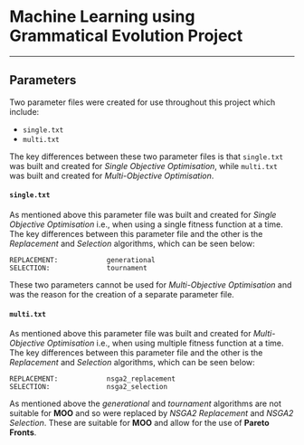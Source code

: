 # Machine Learning using Grammatical Evolution Project
--------------
## Parameters
Two parameter files were created for use throughout this project which include:
- `single.txt`
- `multi.txt`

The key differences between these two parameter files is that `single.txt` was built and created for _Single Objective Optimisation_, while  `multi.txt` was built and created for _Multi-Objective Optimisation_.

#### **`single.txt`**
As mentioned above this parameter file was built and created for _Single Objective Optimisation_ i.e., when using a single fitness function at a time. The key differences between this parameter file and the other is the _Replacement_ and _Selection_ algorithms, which can be seen below:
```
REPLACEMENT:            generational
SELECTION:              tournament
```
These two parameters cannot be used for _Multi-Objective Optimisation_ and was the reason for the creation of a separate parameter file.
#### **`multi.txt`**
As mentioned above this parameter file was built and created for _Multi-Objective Optimisation_ i.e., when using multiple fitness function at a time. The key differences between this parameter file and the other is the _Replacement_ and _Selection_ algorithms, which can be seen below:
```
REPLACEMENT:            nsga2_replacement
SELECTION:              nsga2_selection
```
As mentioned above the _generational_ and _tournament_ algorithms are not suitable for **MOO** and so were replaced by _NSGA2 Replacement_ and _NSGA2 Selection_. These are suitable for **MOO** and allow for the use of **Pareto Fronts**. 